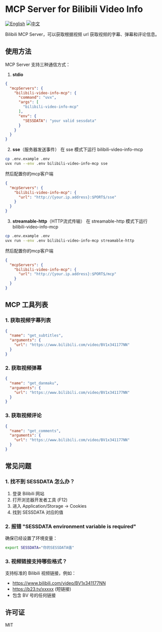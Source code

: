 # MCP Server for Bilibili Video Info

[![English](https://img.shields.io/badge/language-English-blue.svg)](./README.md)
[![中文](https://img.shields.io/badge/language-中文-red.svg)](./README.zh.md)

Bilibili MCP Server，可以获取根据视频 url 获取视频的字幕、弹幕和评论信息。

## 使用方法

MCP Server 支持三种通信方式：

1. **stdio**

```json
{
  "mcpServers": {
    "bilibili-video-info-mcp": {
      "command": "uvx",
      "args": [
        "bilibili-video-info-mcp"
      ],
      "env": {
        "SESSDATA": "your valid sessdata"
      }
    }
  }
}
```

2. **sse**（服务器发送事件） 在 sse 模式下运行 bilibili-video-info-mcp

```bash
cp .env.example .env
uvx run --env .env bilibili-video-info-mcp sse
```

然后配置你的mcp客户端

```json
{
  "mcpServers": {
    "bilibili-video-info-mcp": {
      "url": "http://{your.ip.address}:$PORT$/sse"
    }
  }
}
```

3. **streamable-http**（HTTP流式传输） 在 streamable-http 模式下运行
   bilibili-video-info-mcp

```bash
cp .env.example .env
uvx run --env .env bilibili-video-info-mcp streamable-http
```

然后配置你的mcp客户端

```json
{
  "mcpServers": {
    "bilibili-video-info-mcp": {
      "url": "http://{your.ip.address}:$PORT$/mcp"
    }
  }
}
```

## MCP 工具列表

### 1. 获取视频字幕列表

```json
{
  "name": "get_subtitles",
  "arguments": {
    "url": "https://www.bilibili.com/video/BV1x341177NN"
  }
}
```

### 2. 获取视频弹幕

```json
{
  "name": "get_danmaku",
  "arguments": {
    "url": "https://www.bilibili.com/video/BV1x341177NN"
  }
}
```

### 3. 获取视频评论

```json
{
  "name": "get_comments",
  "arguments": {
    "url": "https://www.bilibili.com/video/BV1x341177NN"
  }
}
```

## 常见问题

### 1. 找不到 SESSDATA 怎么办？

1. 登录 Bilibili 网站
2. 打开浏览器开发者工具 (F12)
3. 进入 Application/Storage -> Cookies
4. 找到 SESSDATA 对应的值

### 2. 报错 "SESSDATA environment variable is required"

确保已经设置了环境变量：

```bash
export SESSDATA="你的SESSDATA值"
```

### 3. 视频链接支持哪些格式？

支持标准的 Bilibili 视频链接，例如：

- https://www.bilibili.com/video/BV1x341177NN
- https://b23.tv/xxxxx (短链接)
- 包含 BV 号的任何链接

## 许可证

MIT
